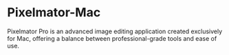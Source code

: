 # Pixelmator-Mac
Pixelmator Pro is an advanced image editing application created exclusively for Mac, offering a balance between professional-grade tools and ease of use.
